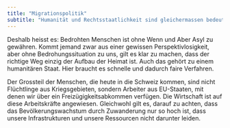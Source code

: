 ```yaml
---
title: "Migrationspolitik"
subtitle: "Humanität und Rechtsstaatlichkeit sind gleichermassen bedeutend"
---
```


Deshalb heisst es: Bedrohten Menschen ist ohne Wenn und Aber Asyl zu gewähren. Kommt jemand zwar aus einer gewissen Perspektivlosigkeit, aber ohne Bedrohungssituation zu uns, gilt es klar zu machen, dass der richtige Weg einzig der Aufbau der Heimat ist. Auch das gehört zu einem humanitären Staat. Hier braucht es schnelle und dadurch faire Verfahren.

Der Grossteil der Menschen, die heute in die Schweiz kommen, sind nicht Flüchtlinge aus Kriegsgebieten, sondern Arbeiter aus EU-Staaten, mit denen wir über ein Freizügigkeitsabkommen verfügen. Die Wirtschaft ist auf diese Arbeitskräfte angewiesen. Gleichwohl gilt es, darauf zu achten, dass das Bevölkerungswachstum durch Zuwanderung nur so hoch ist, dass unsere Infrastrukturen und unsere Ressourcen nicht darunter leiden.
